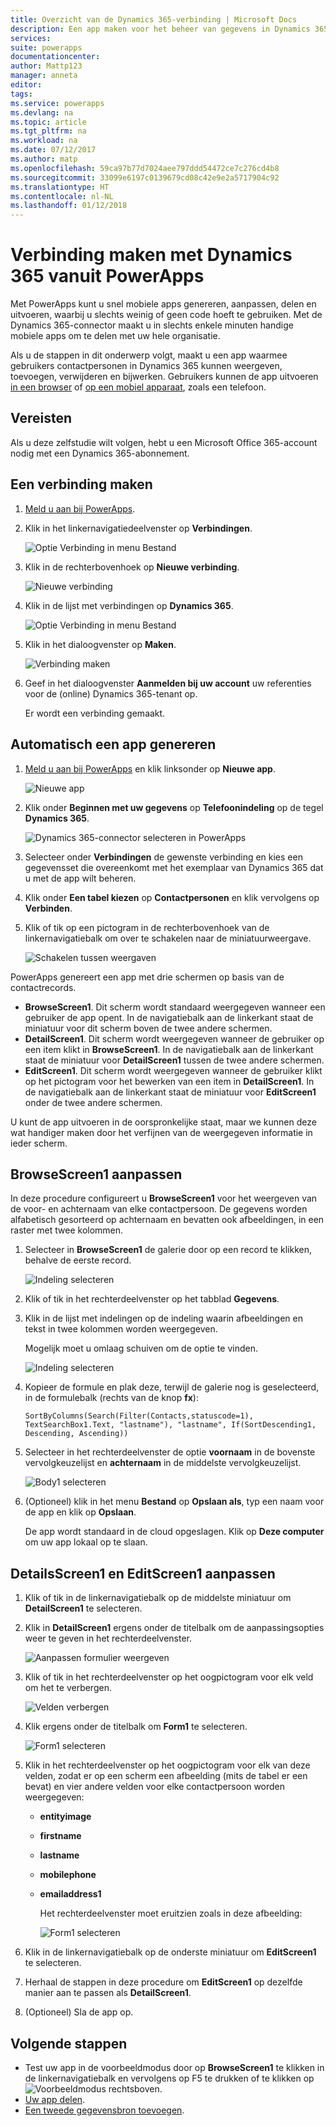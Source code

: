 ```yaml
---
title: Overzicht van de Dynamics 365-verbinding | Microsoft Docs
description: Een app maken voor het beheer van gegevens in Dynamics 365
services: 
suite: powerapps
documentationcenter: 
author: Mattp123
manager: anneta
editor: 
tags: 
ms.service: powerapps
ms.devlang: na
ms.topic: article
ms.tgt_pltfrm: na
ms.workload: na
ms.date: 07/12/2017
ms.author: matp
ms.openlocfilehash: 59ca97b77d7024aee797ddd54472ce7c276cd4b8
ms.sourcegitcommit: 33099e6197c0139679cd08c42e9e2a5717904c92
ms.translationtype: HT
ms.contentlocale: nl-NL
ms.lasthandoff: 01/12/2018
---
```

# <a name="connect-to-dynamics-365-from-powerapps"></a>Verbinding maken met Dynamics 365 vanuit PowerApps
Met PowerApps kunt u snel mobiele apps genereren, aanpassen, delen en uitvoeren, waarbij u slechts weinig of geen code hoeft te gebruiken. Met de Dynamics 365-connector maakt u in slechts enkele minuten handige mobiele apps om te delen met uw hele organisatie.

Als u de stappen in dit onderwerp volgt, maakt u een app waarmee gebruikers contactpersonen in Dynamics 365 kunnen weergeven, toevoegen, verwijderen en bijwerken. Gebruikers kunnen de app uitvoeren [in een browser](../run-app-browser.md) of [op een mobiel apparaat](../run-app-client.md), zoals een telefoon.

## <a name="prerequisite"></a>Vereisten
Als u deze zelfstudie wilt volgen, hebt u een Microsoft Office 365-account nodig met een Dynamics 365-abonnement.

## <a name="create-a-connection"></a>Een verbinding maken
1. [Meld u aan bij PowerApps](https://web.powerapps.com/).
2. Klik in het linkernavigatiedeelvenster op **Verbindingen**.
   
    ![Optie Verbinding in menu Bestand](./media/connection-dynamics-crmonline/file-connections.png)
3. Klik in de rechterbovenhoek op **Nieuwe verbinding**.
   
    ![Nieuwe verbinding](./media/connection-dynamics-crmonline/new-connection.png)
4. Klik in de lijst met verbindingen op **Dynamics 365**.
   
    ![Optie Verbinding in menu Bestand](./media/connection-dynamics-crmonline/connection-d365.png)
5. Klik in het dialoogvenster op **Maken**.
   
    ![Verbinding maken](./media/connection-dynamics-crmonline/create-connection.png)
6. Geef in het dialoogvenster **Aanmelden bij uw account** uw referenties voor de (online) Dynamics 365-tenant op.
   
    Er wordt een verbinding gemaakt.

## <a name="generate-an-app-automatically"></a>Automatisch een app genereren
1. [Meld u aan bij PowerApps](https://web.powerapps.com/) en klik linksonder op **Nieuwe app**.
   
    ![Nieuwe app](./media/connection-dynamics-crmonline/new-app.png)
2. Klik onder **Beginnen met uw gegevens** op **Telefoonindeling** op de tegel **Dynamics 365**.
   
    ![Dynamics 365-connector selecteren in PowerApps](./media/connection-dynamics-crmonline/phonelayout.png)
3. Selecteer onder **Verbindingen** de gewenste verbinding en kies een gegevensset die overeenkomt met het exemplaar van Dynamics 365 dat u met de app wilt beheren.
4. Klik onder **Een tabel kiezen** op **Contactpersonen** en klik vervolgens op **Verbinden**.
5. Klik of tik op een pictogram in de rechterbovenhoek van de linkernavigatiebalk om over te schakelen naar de miniatuurweergave.
   
    ![Schakelen tussen weergaven](./media/connection-dynamics-crmonline/toggle-view.png)

PowerApps genereert een app met drie schermen op basis van de contactrecords.

* **BrowseScreen1**. Dit scherm wordt standaard weergegeven wanneer een gebruiker de app opent. In de navigatiebalk aan de linkerkant staat de miniatuur voor dit scherm boven de twee andere schermen.
* **DetailScreen1**. Dit scherm wordt weergegeven wanneer de gebruiker op een item klikt in **BrowseScreen1**.  In de navigatiebalk aan de linkerkant staat de miniatuur voor **DetailScreen1** tussen de twee andere schermen.
* **EditScreen1**. Dit scherm wordt weergegeven wanneer de gebruiker klikt op het pictogram voor het bewerken van een item in **DetailScreen1**. In de navigatiebalk aan de linkerkant staat de miniatuur voor **EditScreen1** onder de twee andere schermen.

U kunt de app uitvoeren in de oorspronkelijke staat, maar we kunnen deze wat handiger maken door het verfijnen van de weergegeven informatie in ieder scherm.

## <a name="customize-browsescreen1"></a>BrowseScreen1 aanpassen
In deze procedure configureert u **BrowseScreen1** voor het weergeven van de voor- en achternaam van elke contactpersoon. De gegevens worden alfabetisch gesorteerd op achternaam en bevatten ook afbeeldingen, in een raster met twee kolommen.

1. Selecteer in **BrowseScreen1** de galerie door op een record te klikken, behalve de eerste record.
   
    ![Indeling selecteren](./media/connection-dynamics-crmonline/select-gallery.png)
2. Klik of tik in het rechterdeelvenster op het tabblad **Gegevens**.
3. Klik in de lijst met indelingen op de indeling waarin afbeeldingen en tekst in twee kolommen worden weergegeven.
   
    Mogelijk moet u omlaag schuiven om de optie te vinden.
   
    ![Indeling selecteren](./media/connection-dynamics-crmonline/select-layout.png)
4. Kopieer de formule en plak deze, terwijl de galerie nog is geselecteerd, in de formulebalk (rechts van de knop **fx**):
   
    `SortByColumns(Search(Filter(Contacts,statuscode=1), TextSearchBox1.Text, "lastname"), "lastname", If(SortDescending1, Descending, Ascending))`
5. Selecteer in het rechterdeelvenster de optie **voornaam** in de bovenste vervolgkeuzelijst en **achternaam** in de middelste vervolgkeuzelijst.
   
    ![Body1 selecteren](./media/connection-dynamics-crmonline/firstname-lastname.png)
6. (Optioneel) klik in het menu **Bestand** op **Opslaan als**, typ een naam voor de app en klik op **Opslaan**.
   
    De app wordt standaard in de cloud opgeslagen. Klik op **Deze computer** om uw app lokaal op te slaan.

## <a name="customize-detailsscreen1-and-editscreen1"></a>DetailsScreen1 en EditScreen1 aanpassen
1. Klik of tik in de linkernavigatiebalk op de middelste miniatuur om **DetailScreen1** te selecteren.
2. Klik in **DetailScreen1** ergens onder de titelbalk om de aanpassingsopties weer te geven in het rechterdeelvenster.
   
    ![Aanpassen formulier weergeven](./media/connection-dynamics-crmonline/show-customization.png)
3. Klik of tik in het rechterdeelvenster op het oogpictogram voor elk veld om het te verbergen.
   
    ![Velden verbergen](./media/connection-dynamics-crmonline/hide-field.png)
4. Klik ergens onder de titelbalk om **Form1** te selecteren.
   
    ![Form1 selecteren](./media/connection-dynamics-crmonline/select-form1.png)
5. Klik in het rechterdeelvenster op het oogpictogram voor elk van deze velden, zodat er op een scherm een afbeelding (mits de tabel er een bevat) en vier andere velden voor elke contactpersoon worden weergegeven:
   
   * **entityimage**
   * **firstname**
   * **lastname**
   * **mobilephone**
   * **emailaddress1**
     
     Het rechterdeelvenster moet eruitzien zoals in deze afbeelding:
     
     ![Form1 selecteren](./media/connection-dynamics-crmonline/show-fields.png)
6. Klik in de linkernavigatiebalk op de onderste miniatuur om **EditScreen1** te selecteren.
7. Herhaal de stappen in deze procedure om **EditScreen1** op dezelfde manier aan te passen als **DetailScreen1**.
8. (Optioneel) Sla de app op.

## <a name="next-steps"></a>Volgende stappen
* Test uw app in de voorbeeldmodus door op **BrowseScreen1** te klikken in de linkernavigatiebalk en vervolgens op F5 te drukken of te klikken op ![Voorbeeldmodus](./media/connection-dynamics-crmonline/runpowerapp.png) rechtsboven.
* [Uw app delen](../share-app.md).
* [Een tweede gegevensbron toevoegen](../add-data-connection.md).

